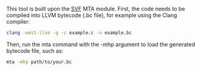 This tool is built upon the [SVF](https://github.com/SVF-tools/SVF) MTA module. First, the code needs to be compiled into LLVM bytecode (.bc file), for example using the Clang compiler:

```bash
clang -emit-llvm -g -c example.c -o example.bc
```

Then, run the mta command with the -mhp argument to load the generated bytecode file, such as:

```bash
mta -mhp path/to/your.bc
```